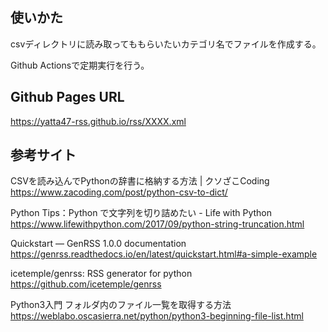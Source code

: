 ## 使いかた

csvディレクトリに読み取ってももらいたいカテゴリ名でファイルを作成する。

Github Actionsで定期実行を行う。

## Github Pages URL

<https://yatta47-rss.github.io/rss/XXXX.xml>

## 参考サイト

CSVを読み込んでPythonの辞書に格納する方法 | クソざこCoding  
<https://www.zacoding.com/post/python-csv-to-dict/>

Python Tips：Python で文字列を切り詰めたい - Life with Python  
<https://www.lifewithpython.com/2017/09/python-string-truncation.html>

Quickstart — GenRSS 1.0.0 documentation  
<https://genrss.readthedocs.io/en/latest/quickstart.html#a-simple-example>

icetemple/genrss: RSS generator for python  
<https://github.com/icetemple/genrss>

Python3入門 フォルダ内のファイル一覧を取得する方法  
<https://weblabo.oscasierra.net/python/python3-beginning-file-list.html>
